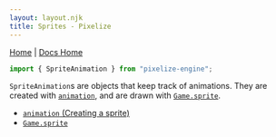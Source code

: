 ```yaml
---
layout: layout.njk
title: Sprites - Pixelize
---
```


[Home](/) | [Docs Home](/docs)

```js
import { SpriteAnimation } from "pixelize-engine";
```

`SpriteAnimation`s are objects that keep track of animations. They are created with [`animation`](/docs/sprite/animation), and are drawn with [`Game.sprite`](/docs/sprite/sprite).

- [`animation` (Creating a sprite)](/docs/sprite/animation)
- [`Game.sprite`](/docs/sprite/gamesprite)
